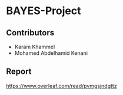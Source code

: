 # BAYES-Project
## Contributors
* Karam Khammel
* Mohamed Abdelhamid Kenani

## Report
https://www.overleaf.com/read/pvmgsjndgttz

